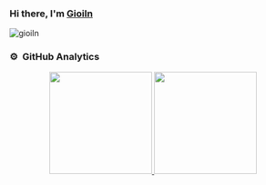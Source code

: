 ### Hi there, I'm [Gioiln][website]

<img align="center" alt="gioiln" src="https://wallpapercave.com/wp/wp6271705.jpg"/>

### ⚙️ &nbsp;GitHub Analytics

<p align="center">
    <a href="https://github.com/lamngocgioi">
        <img height="180em" src="https://github-readme-stats-eight-theta.vercel.app/api?username=lamngocgioi&show_icons=true&theme=algolia&include_all_commits=true&count_private=true"/>
        <img height="180em" src="https://github-readme-stats-eight-theta.vercel.app/api/top-langs/?username=lamngocgioi&layout=compact&langs_count=8&theme=algolia"/>
    </a>
</p>

[website]: https://lamngocgioi.github.io
[twitter]: https://twitter.com/gioiln
